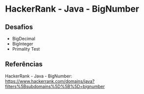 # HackerRank - Java - BigNumber


## Desafios
- BigDecimal
- BigInteger
- Primality Test


## Referências
HackerRank - Java - BigNumber:
https://www.hackerrank.com/domains/java?filters%5Bsubdomains%5D%5B%5D=bignumber
